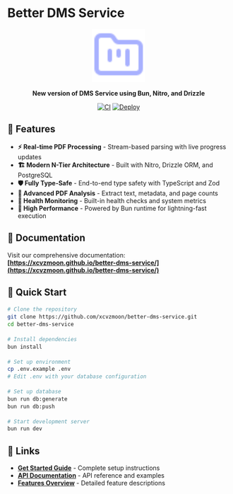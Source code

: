 # Better DMS Service

<div align="center">
  <img src="docs/public/logo.svg" alt="Better DMS Service Logo" width="120" height="120">
  
  <p><strong>New version of DMS Service using Bun, Nitro, and Drizzle</strong></p>
  
  [![CI](https://github.com/xcvzmoon/better-dms-service/actions/workflows/ci.yaml/badge.svg)](https://github.com/xcvzmoon/better-dms-service/actions/workflows/ci.yaml)
  [![Deploy](https://github.com/xcvzmoon/better-dms-service/actions/workflows/deploy.yml/badge.svg)](https://github.com/xcvzmoon/better-dms-service/actions/workflows/deploy.yml)
</div>

## 🚀 Features

- **⚡ Real-time PDF Processing** - Stream-based parsing with live progress updates
- **🏗️ Modern N-Tier Architecture** - Built with Nitro, Drizzle ORM, and PostgreSQL
- **🛡️ Fully Type-Safe** - End-to-end type safety with TypeScript and Zod
- **📄 Advanced PDF Analysis** - Extract text, metadata, and page counts
- **🔄 Health Monitoring** - Built-in health checks and system metrics
- **🚀 High Performance** - Powered by Bun runtime for lightning-fast execution

## 📖 Documentation

Visit our comprehensive documentation: **[https://xcvzmoon.github.io/better-dms-service/](https://xcvzmoon.github.io/better-dms-service/)**

## 🚦 Quick Start

```bash
# Clone the repository
git clone https://github.com/xcvzmoon/better-dms-service.git
cd better-dms-service

# Install dependencies
bun install

# Set up environment
cp .env.example .env
# Edit .env with your database configuration

# Set up database
bun run db:generate
bun run db:push

# Start development server
bun run dev
```

## 🔗 Links

- **[Get Started Guide](https://xcvzmoon.github.io/better-dms-service/get-started)** - Complete setup instructions
- **[API Documentation](https://xcvzmoon.github.io/better-dms-service/api)** - API reference and examples
- **[Features Overview](https://xcvzmoon.github.io/better-dms-service/features)** - Detailed feature descriptions
